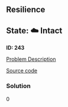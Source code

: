 ## Resilience

## State: :cloud: **Intact**

**ID: 243**

[Problem Description](https://projecteuler.net/problem=243)

[Source code](main.cpp)

### Solution
0
